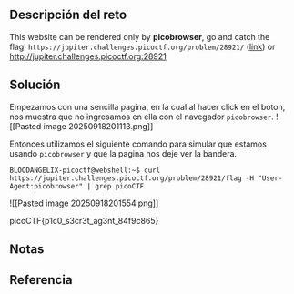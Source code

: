 ## Descripción del reto
This website can be rendered only by **picobrowser**, go and catch the flag! `https://jupiter.challenges.picoctf.org/problem/28921/` ([link](https://jupiter.challenges.picoctf.org/problem/28921/)) or http://jupiter.challenges.picoctf.org:28921

## Solución
Empezamos con una sencilla pagina, en la cual al hacer click en el boton, nos muestra que no ingresamos en ella con el navegador `picobrowser`.
![[Pasted image 20250918201113.png]]

Entonces utilizamos el siguiente comando para simular que estamos usando `picobrowser` y que la pagina nos deje ver la bandera.
```
BLOODANGELIX-picoctf@webshell:~$ curl https://jupiter.challenges.picoctf.org/problem/28921/flag -H "User-Agent:picobrowser" | grep picoCTF
```

![[Pasted image 20250918201554.png]]

picoCTF{p1c0_s3cr3t_ag3nt_84f9c865}
## Notas


## Referencia
